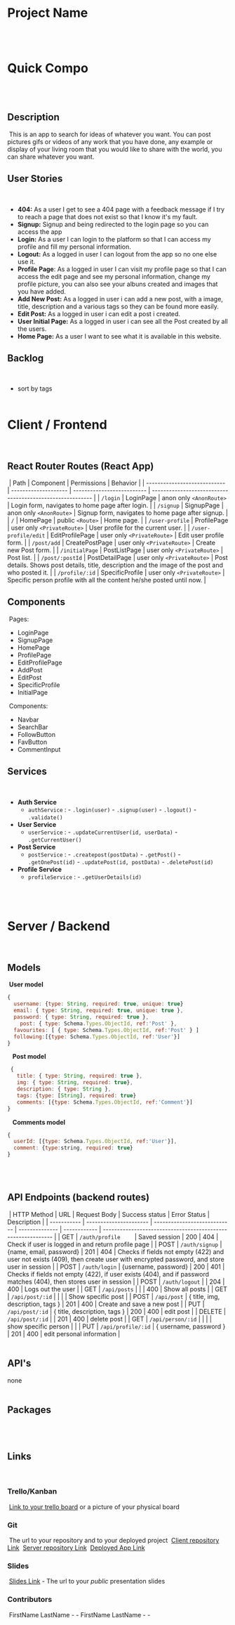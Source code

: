 # Project Name

​
<br>
​

# Quick Compo

​
<br>
​

## Description

​
This is an app to search for ideas of whatever you want. You can post pictures gifs or videos of any work that you have done, any example or display of your living room that you would like to share with the world, you can share whatever you want.
​

## User Stories

​

- **404:** As a user I get to see a 404 page with a feedback message if I try to reach a page that does not exist so that I know it's my fault.
- **Signup:** Signup and being redirected to the login page so you can access the app
- **Login:** As a user I can login to the platform so that I can access my profile and fill my personal information.
- **Logout:** As a logged in user I can logout from the app so no one else use it.
- **Profile Page**: As a logged in user I can visit my profile page so that I can access the edit page and see my personal information, change my profile picture, you can also see your albuns created and images that you have added.
- **Add New Post:** As a logged in user i can add a new post, with a image, title, description and a various tags so they can be found more easily.
- **Edit Post:** As a logged in user i can edit a post i created.
- **User Initial Page:** As a logged in user i can see all the Post created by all the users.
- **Home Page:** As a user I want to see what it is available in this website.
  ​
  ​
  ​
  ​

## Backlog

​

- sort by tags
  ​
  ​
  <br>
  ​
  ​

# Client / Frontend

​

## React Router Routes (React App)

​
| Path | Component | Permissions | Behavior |
| ---------------------------- | -------------------- | -------------------------- | --------------------------------------------------------- |
| `/login` | LoginPage | anon only `<AnonRoute>` | Login form, navigates to home page after login. |
| `/signup` | SignupPage | anon only `<AnonRoute>` | Signup form, navigates to home page after signup. |
| `/` | HomePage | public `<Route>` | Home page. |
| `/user-profile` | ProfilePage | user only `<PrivateRoute>` | User profile for the current user. |
| `/user-profile/edit` | EditProfilePage | user only `<PrivateRoute>` | Edit user profile form. |
| `/post/add` | CreatePostPage | user only `<PrivateRoute>` | Create new Post form. |
| `/initialPage` | PostListPage | user only `<PrivateRoute>` | Post list. |
| `/post/:postId` | PostDetailPage | user only `<PrivateRoute>` | Post details. Shows post details, title, description and the image of the post and who posted it. |
| `/profile/:id` | SpecificProfile | user only `<PrivateRoute>` | Specific person profile with all the content he/she posted until now. |
​
​
​
​
​

## Components

​
Pages:
​

- LoginPage
  ​
- SignupPage
  ​
- HomePage
  ​
- ProfilePage
  ​
- EditProfilePage
  ​
- AddPost
  ​
- EditPost
  ​
- SpecificProfile
  ​
- InitialPage
  ​
  ​

​
Components:
​

- Navbar
- SearchBar
- FollowButton
- FavButton
- CommentInput
  ​
  ​

## Services

​

- **Auth Service**
  ​
  - `authService` : - `.login(user)` - `.signup(user)` - `.logout()` - `.validate()`
    ​
- **User Service**
  ​
  - `userService` : - `.updateCurrentUser(id, userData)` - `.getCurrentUser()`
    ​
- **Post Service**
  ​
  - `postService` : - `.createpost(postData)` - `.getPost()` - `.getOnePost(id)` - `.updatePost(id, postData)` - `.deletePost(id)`
    ​
- **Profile Service**
  ​
  - `profileService` : - `.getUserDetails(id)`
    ​

​
​
​
<br>
​
​

# Server / Backend

​
​

## Models

​
**User model**
​

```javascript
{
  username: {type: String, required: true, unique: true}
  email: { type: String, required: true, unique: true },
  password: { type: String, required: true },
	post: { type: Schema.Types.ObjectId, ref:'Post' },
  favourites: [ { type: Schema.Types.ObjectId, ref:'Post' } ]
  following:[{type: Schema.Types.ObjectId, ref:'User'}]
}
```

​
​
​
**Post model**
​

```javascript
 {
   title: { type: String, required: true },
   img: { type: String, required: true},
   description: { type: String },
   tags: {type: [String], required: true}
   comments: [{type: Schema.Types.ObjectId, ref:'Comment'}]
}
```

​
​
​
**Comments model**
​

```javascript
{
  userId: [{type: Schema.Types.ObjectId, ref:'User'}],
  comment: {type:string, required: true}
}
```

​
​
​
​
<br>
​
​

## API Endpoints (backend routes)

​
| HTTP Method | URL | Request Body | Success status | Error Status | Description |
| ----------- | ---------------------- | ---------------------------- | -------------- | ------------ | ------------------------------------------------------------ |
| GET | `/auth/profile    ` | Saved session | 200 | 404 | Check if user is logged in and return profile page |
| POST | `/auth/signup` | {name, email, password} | 201 | 404 | Checks if fields not empty (422) and user not exists (409), then create user with encrypted password, and store user in session |
| POST | `/auth/login` | {username, password} | 200 | 401 | Checks if fields not empty (422), if user exists (404), and if password matches (404), then stores user in session |
| POST | `/auth/logout` | | 204 | 400 | Logs out the user |
| GET | `/api/posts` | | | 400 | Show all posts |
| GET | `/api/post/:id` | | | | Show specific post |
| POST | `/api/post` | { title, img, description, tags } | 201 | 400 | Create and save a new post |
| PUT | `/api/post/:id` | { title, description, tags } | 200 | 400 | edit post |
| DELETE | `/api/post/:id` | | 201 | 400 | delete post |
| GET | `/api/person/:id` | | | | show specific person | |
| PUT | `/api/profile/:id` | { username, password } | 201 | 400 | edit personal information |
​
​
<br>
​

## API's

none
​
<br>
​

## Packages

​
​
<br>
​
​

## Links

​

### Trello/Kanban

​
[Link to your trello board](https://trello.com/b/PBqtkUFX/curasan) or a picture of your physical board
​

### Git

​
The url to your repository and to your deployed project
​
[Client repository Link](https://github.com/screeeen/project-client)
​
[Server repository Link](https://github.com/screeeen/project-server)
​
[Deployed App Link](http://heroku.com)
​

### Slides

​
[Slides Link](http://slides.com) - The url to your _public_ presentation slides
​

### Contributors

​
FirstName LastName - <github-username> - <linkedin-profile-link>
​
FirstName LastName - <github-username> - <linkedin-profile-link>
